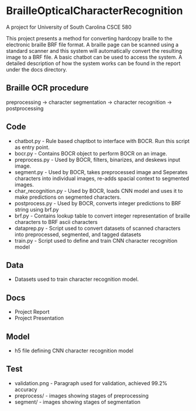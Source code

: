# BrailleOpticalCharacterRecognition
A project for University of South Carolina CSCE 580

This project presents a method for converting hardcopy braille to the electronic braille BRF file format. A braille page can be scanned using a standard scanner and this system will automatically convert the resulting image to a BRF file. A basic chatbot can be used to access the system. A detailed description of how the system works can be found in the report under the docs directory. 

## Braille OCR procedure
preprocessing -> character segmentation -> character recognition -> postprocessing 

## Code
* chatbot.py - Rule based chaptbot to interface with BOCR. Run this script as  entry point.
* bocr.py - Contains BOCR object to perform BOCR on an image.
* preprocess.py - Used by BOCR, filters, binarizes, and deskews input image.
* segment.py - Used by BOCR, takes preprocessed image and Seperates characters into individual images, re-adds spacial context to segmented images.
* char_recognition.py - Used by BOCR, loads CNN model and uses it to make predictions on segmented characters. 
* postprocess.py - Used by BOCR, converts integer predictions to BRF string using brf.py
* brf.py - Contains lookup table to convert integer representation of braille characters to BRF ascii characters  
* dataprep.py - Script used to convert datasets of scanned characters into preprocessed, segmented, and tagged datasets
* train.py - Script used to define and train CNN character recognition model

## Data
* Datasets used to train character recognition model. 

## Docs
* Project Report
* Project Presentation

## Model
* h5 file defining CNN character recognition model

## Test
* validation.png - Paragraph used for validation, achieved 99.2% accuracy
* preprocess/ - images showing stages of preprocessing
* segment/ - images showing stages of segmentation 